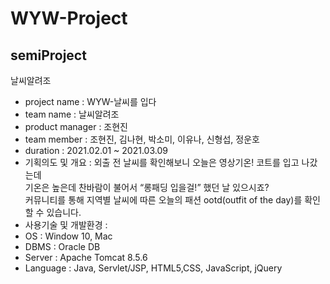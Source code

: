 # WYW-Project  
  semiProject  
  ----------------
날씨알려조  

 - project name : WYW-날씨를 입다  
 - team name : 날씨알려조  
 - product manager : 조현진  
 - team member : 조현진, 김나현, 박소미, 이유나, 신형섭, 정운호  
 - duration : 2021.02.01 ~ 2021.03.09  
 - 기획의도 및 개요 : 외출 전 날씨를 확인해보니 오늘은 영상기온! 코트를 입고 나갔는데  
   기온은 높은데 찬바람이 불어서 “롱패딩 입을걸!” 했던 날 있으시죠?  
   커뮤니티를 통해 지역별 날씨에 따른 오늘의 패션 ootd(outfit of the day)를 확인할 수 있습니다.  
 - 사용기술 및 개발환경 :  
 - OS : Window 10, Mac  
 - DBMS : Oracle DB  
 - Server : Apache Tomcat 8.5.6  
 - Language : Java, Servlet/JSP, HTML5,CSS, JavaScript, jQuery   
